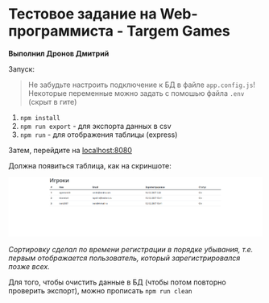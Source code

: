 # Тестовое задание на Web-программиста - Targem Games

**Выполнил Дронов Дмитрий**

Запуск:

> Не забудьте настроить подключение к БД в файле `app.config.js`! Некоторые переменные можно задать с помошью файла `.env` (скрыт в гите)

1. `npm install`
2. `npm run export` - для экспорта данных в csv
3. `npm run` - для отображения таблицы (express)

Затем, перейдите на [localhost:8080](http://localhost:8080)

Должна появиться таблица, как на скриншоте:

<img src="result.png" alt="результат">

*Сортировку сделал по времени регистрации в порядке убывания, т.е. первым отображается пользователь, который зарегистрировался позже всех.*

Для того, чтобы очистить данные в БД (чтобы потом повторно проверить экспорт), можно прописать `npm run clean`